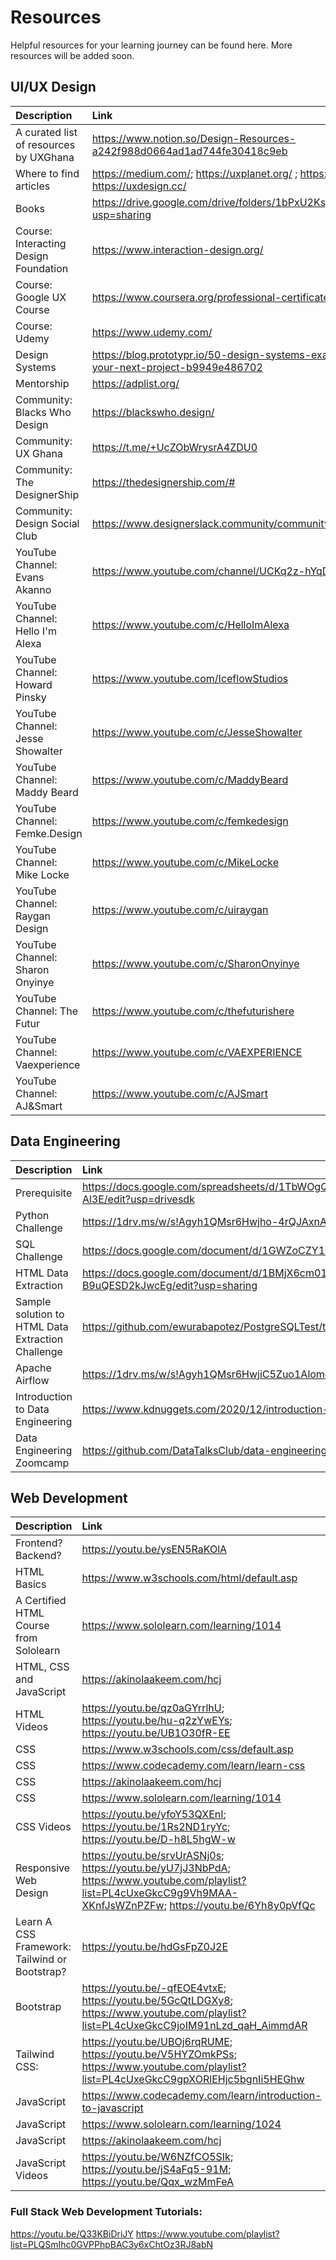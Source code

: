 # Resources
Helpful resources for your learning journey can be found here. More resources will be added soon.

## UI/UX Design

| Description  | Link    |
| :------------- | :---------- |
| A curated list of resources by UXGhana | https://www.notion.so/Design-Resources-a242f988d0664ad1ad744fe30418c9eb|
| Where to find articles| https://medium.com/; https://uxplanet.org/ ; https://www.nngroup.com/; https://uxdesign.cc/|
| Books | https://drive.google.com/drive/folders/1bPxU2KsjeHMImJ9beR8Grazgv90pCAln?usp=sharing|
| Course: Interacting Design Foundation | https://www.interaction-design.org/ |
| Course: Google UX Course | https://www.coursera.org/professional-certificates/google-ux-design |
| Course: Udemy| https://www.udemy.com/ |
| Design Systems | https://blog.prototypr.io/50-design-systems-examples-to-learn-from-for-your-next-project-b9949e486702 |
| Mentorship | https://adplist.org/ |
| Community: Blacks Who Design | https://blackswho.design/ |
| Community: UX Ghana | https://t.me/+UcZObWrysrA4ZDU0 |
| Community: The DesignerShip | https://thedesignership.com/# |
| Community: Design Social Club | https://www.designerslack.community/community/designsocialclub |
| YouTube Channel: Evans Akanno | https://www.youtube.com/channel/UCKq2z-hYqD1D1RxFPEdhKqw |
| YouTube Channel: Hello I'm Alexa | https://www.youtube.com/c/HelloImAlexa |
| YouTube Channel: Howard Pinsky | https://www.youtube.com/IceflowStudios |
| YouTube Channel: Jesse Showalter | https://www.youtube.com/c/JesseShowalter |
| YouTube Channel: Maddy Beard | https://www.youtube.com/c/MaddyBeard |
| YouTube Channel: Femke.Design| https://www.youtube.com/c/femkedesign |
| YouTube Channel: Mike Locke| https://www.youtube.com/c/MikeLocke |
| YouTube Channel: Raygan Design| https://www.youtube.com/c/uiraygan  |
| YouTube Channel: Sharon Onyinye| https://www.youtube.com/c/SharonOnyinye |
| YouTube Channel: The Futur | https://www.youtube.com/c/thefuturishere |
| YouTube Channel: Vaexperience | https://www.youtube.com/c/VAEXPERIENCE |
| YouTube Channel: AJ&Smart | https://www.youtube.com/c/AJSmart |

## Data Engineering
| Description  | Link    |
| :------------- | :---------- |
| Prerequisite | https://docs.google.com/spreadsheets/d/1TbWOgQ7o-xmIFsVdP8V5xxay9MPgQ4nI-DjFmG-Al3E/edit?usp=drivesdk |
| Python Challenge| https://1drv.ms/w/s!Agyh1QMsr6Hwjho-4rQJAxnAa6J3?e=7z8kVh |
| SQL Challenge | https://docs.google.com/document/d/1GWZoCZY19appgB2yHfowrKAqszaSaIp2yvUAZZg73V4/edit# |
| HTML Data Extraction | https://docs.google.com/document/d/1BMjX6cm01xwDAFBNGJPitboR5GqQ-B9uQESD2kJwcEg/edit?usp=sharing |
| Sample solution to HTML Data Extraction Challenge | https://github.com/ewurabapotez/PostgreSQLTest/tree/main/Web%20Scraping |
| Apache Airflow | https://1drv.ms/w/s!Agyh1QMsr6HwjiC5Zuo1Alomd5CI?e=E3NVLV |
| Introduction to Data Engineering| https://www.kdnuggets.com/2020/12/introduction-data-engineering.html |
| Data Engineering Zoomcamp | https://github.com/DataTalksClub/data-engineering-zoomcamp |

## Web Development
| Description  | Link    |
| :------------- | :---------- |
| Frontend? Backend? | https://youtu.be/ysEN5RaKOlA |
| HTML Basics | https://www.w3schools.com/html/default.asp |
| A Certified HTML Course from Sololearn | https://www.sololearn.com/learning/1014 |
| HTML, CSS and JavaScript | https://akinolaakeem.com/hcj |
| HTML Videos | https://youtu.be/qz0aGYrrlhU; https://youtu.be/hu-q2zYwEYs; https://youtu.be/UB1O30fR-EE|
| CSS | https://www.w3schools.com/css/default.asp |
| CSS | https://www.codecademy.com/learn/learn-css|
| CSS | https://akinolaakeem.com/hcj|
| CSS | https://www.sololearn.com/learning/1014|
| CSS Videos | https://youtu.be/yfoY53QXEnI; https://youtu.be/1Rs2ND1ryYc; https://youtu.be/D-h8L5hgW-w|
| Responsive Web Design | https://youtu.be/srvUrASNj0s; https://youtu.be/yU7jJ3NbPdA; https://www.youtube.com/playlist?list=PL4cUxeGkcC9g9Vh9MAA-XKnfJsWZnPZFw; https://youtu.be/6Yh8y0pVfQc|
| Learn A CSS Framework: Tailwind or Bootstrap? | https://youtu.be/hdGsFpZ0J2E |
| Bootstrap | https://youtu.be/-qfEOE4vtxE; https://youtu.be/5GcQtLDGXy8; https://www.youtube.com/playlist?list=PL4cUxeGkcC9joIM91nLzd_qaH_AimmdAR|
| Tailwind CSS: | https://youtu.be/UBOj6rqRUME; https://youtu.be/V5HYZOmkPSs; https://www.youtube.com/playlist?list=PL4cUxeGkcC9gpXORlEHjc5bgnIi5HEGhw|
| JavaScript | https://www.codecademy.com/learn/introduction-to-javascript|
| JavaScript | https://www.sololearn.com/learning/1024 |
| JavaScript | https://akinolaakeem.com/hcj|
| JavaScript Videos | https://youtu.be/W6NZfCO5SIk; https://youtu.be/jS4aFq5-91M; https://youtu.be/Qqx_wzMmFeA|

### Full Stack Web Development Tutorials:
https://youtu.be/Q33KBiDriJY
https://www.youtube.com/playlist?list=PLQSmIhc0GVPPhpBAC3y6xChtOz3RJ8abN
